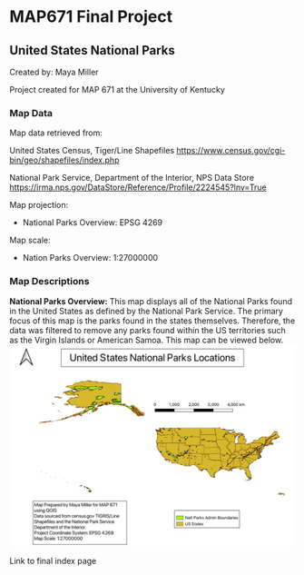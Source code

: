 # MAP671 Final Project
## United States National Parks
Created by: Maya Miller 

Project created for MAP 671 at the University of Kentucky

### Map Data
Map data retrieved from:

United States Census, Tiger/Line Shapefiles https://www.census.gov/cgi-bin/geo/shapefiles/index.php

National Park Service, Department of the Interior, NPS Data Store https://irma.nps.gov/DataStore/Reference/Profile/2224545?lnv=True

Map projection:

* National Parks Overview: EPSG 4269

Map scale:

* Nation Parks Overview: 1:27000000


### Map Descriptions

**National Parks Overview:**
This map displays all of the National Parks found in the United States as defined by the National Park Service. The primary focus of this map is the parks found in the states themselves. Therefore, the data was filtered to remove any parks found within the US territories such as the Virgin Islands or American Samoa. 
This map can be viewed below.
![markdownsummary](/Project%20Maps/National%20Parks%20Overview1200.jpg)


Link to final index page
